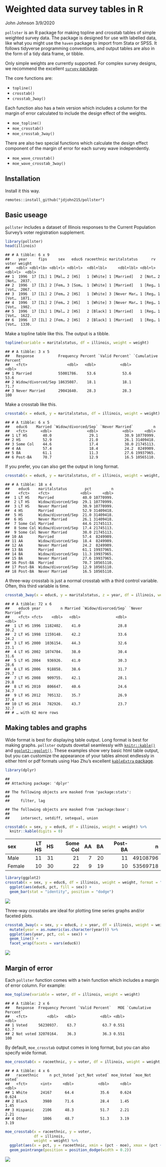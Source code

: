 Weighted data survey tables in R
================
John Johnson
3/9/2020

`pollster` is an R package for making topline and crosstab tables of
simple weighted survey data. The package is designed for use with
labelled data, like what you might use the `haven` package to import
from Stata or SPSS. It follows tidyverse programming conventions, and
output tables are also in the form of a tidy data frame, or tibble.

Only simple weights are currently supported. For complex survey designs,
we recommend the excellent [`survey`
package](http://r-survey.r-forge.r-project.org/survey/).

The core functions are:

  - `topline()`
  - `crosstab()`
  - `crosstab_3way()`

Each function also has a twin version which includes a column for the
margin of error calculated to include the design effect of the weights.

  - `moe_topline()`
  - `moe_crosstab()`
  - `moe_crosstab_3way()`

There are also two special functions which calculate the design effect
component of the margin of error for each survey wave independently.

  - `moe_wave_crosstab()`
  - `moe_wave_crosstab_3way()`

## Installation

Install it this way.

    remotes::install_github("jdjohn215/pollster")

## Basic useage

`pollster` includes a dataset of Illinois responses to the Current
Population Survey’s voter registration supplement.

``` r
library(pollster)
head(illinois)
```

    ## # A tibble: 6 x 9
    ##    year     fips     sex   educ6 raceethnic maritalstatus      rv   voter weight
    ##   <dbl> <dbl+lb> <dbl+l> <dbl+l>  <dbl+lbl>     <dbl+lbl> <dbl+l> <dbl+l>  <dbl>
    ## 1  1996  17 [IL] 1 [Mal… 2 [HS]   1 [White] 1 [Married]   2 [Not… 2 [Not…  2037.
    ## 2  1996  17 [IL] 2 [Fem… 3 [Som…  1 [White] 1 [Married]   1 [Reg… 1 [Vot…  2067.
    ## 3  1996  17 [IL] 2 [Fem… 2 [HS]   1 [White] 3 [Never Mar… 1 [Reg… 1 [Vot…  1871.
    ## 4  1996  17 [IL] 2 [Fem… 2 [HS]   1 [White] 3 [Never Mar… 1 [Reg… 1 [Vot…  1902.
    ## 5  1996  17 [IL] 1 [Mal… 2 [HS]   2 [Black] 1 [Married]   1 [Reg… 1 [Vot…  1622.
    ## 6  1996  17 [IL] 2 [Fem… 2 [HS]   2 [Black] 1 [Married]   1 [Reg… 1 [Vot…  1330.

Make a topline table like this. The output is a tibble.

``` r
topline(variable = maritalstatus, df = illinois, weight = weight)
```

    ## # A tibble: 3 x 5
    ##   Response           Frequency Percent `Valid Percent` `Cumulative Percent`
    ##   <fct>                  <dbl>   <dbl>           <dbl>                <dbl>
    ## 1 Married            55001786.    53.6            53.6                 53.6
    ## 2 Widow/divorced/Sep 18635087.    18.1            18.1                 71.7
    ## 3 Never Married      29041640.    28.3            28.3                100

Make a crosstab like this.

``` r
crosstab(x = educ6, y = maritalstatus, df = illinois, weight = weight)
```

    ## # A tibble: 6 x 5
    ##   educ6    Married `Widow/divorced/Sep` `Never Married`         n
    ##   <fct>      <dbl>                <dbl>           <dbl>     <dbl>
    ## 1 LT HS       40.0                 29.1            30.9 10770999.
    ## 2 HS          52.9                 21.0            26.1 31409418.
    ## 3 Some Col    44.6                 17.4            38.0 21745113.
    ## 4 AA          57.4                 18.4            24.2  8249909.
    ## 5 BA          61.1                 11.3            27.6 19937965.
    ## 6 Post-BA     70.7                 12.9            16.5 10565110.

If you prefer, you can also get the output in long
format.

``` r
crosstab(x = educ6, y = maritalstatus, df = illinois, weight = weight, format = "long")
```

    ## # A tibble: 18 x 4
    ##    educ6    maritalstatus        pct         n
    ##    <fct>    <fct>              <dbl>     <dbl>
    ##  1 LT HS    Married             40.0 10770999.
    ##  2 LT HS    Widow/divorced/Sep  29.1 10770999.
    ##  3 LT HS    Never Married       30.9 10770999.
    ##  4 HS       Married             52.9 31409418.
    ##  5 HS       Widow/divorced/Sep  21.0 31409418.
    ##  6 HS       Never Married       26.1 31409418.
    ##  7 Some Col Married             44.6 21745113.
    ##  8 Some Col Widow/divorced/Sep  17.4 21745113.
    ##  9 Some Col Never Married       38.0 21745113.
    ## 10 AA       Married             57.4  8249909.
    ## 11 AA       Widow/divorced/Sep  18.4  8249909.
    ## 12 AA       Never Married       24.2  8249909.
    ## 13 BA       Married             61.1 19937965.
    ## 14 BA       Widow/divorced/Sep  11.3 19937965.
    ## 15 BA       Never Married       27.6 19937965.
    ## 16 Post-BA  Married             70.7 10565110.
    ## 17 Post-BA  Widow/divorced/Sep  12.9 10565110.
    ## 18 Post-BA  Never Married       16.5 10565110.

A three-way crosstab is just a normal crosstab with a third control
variable. Often, this third variable is
time.

``` r
crosstab_3way(x = educ6, y = maritalstatus, z = year, df = illinois, weight = weight)
```

    ## # A tibble: 72 x 6
    ##    educ6 year         n Married `Widow/divorced/Sep` `Never Married`
    ##    <fct> <fct>    <dbl>   <dbl>                <dbl>           <dbl>
    ##  1 LT HS 1996  1182402.    41.0                 28.8            30.2
    ##  2 LT HS 1998  1159148.    42.2                 33.6            24.2
    ##  3 LT HS 2000  1036154.    44.3                 32.6            23.1
    ##  4 LT HS 2002  1074704.    38.0                 30.4            31.6
    ##  5 LT HS 2004   936926.    41.0                 30.3            28.6
    ##  6 LT HS 2006   918858.    38.6                 31.7            29.7
    ##  7 LT HS 2008   909755.    42.1                 28.1            29.8
    ##  8 LT HS 2010   806647.    40.6                 24.6            34.7
    ##  9 LT HS 2012   705132.    35.7                 26.9            37.4
    ## 10 LT HS 2014   782926.    43.7                 23.7            32.7
    ## # … with 62 more rows

## Making tables and graphs

Wide format is best for displaying table output. Long format is best for
making graphs. `pollster` outputs dovetail seamlessly with
[`knitr::kable()`](https://www.rdocumentation.org/packages/knitr/versions/1.28/topics/kable)
and [`ggplot2::ggplot()`](https://ggplot2.tidyverse.org/). These
examples show very basic html table output, but you can customize the
appearance of your tables almost endlessly in either html or pdf formats
using Hao Zhu’s excellent [`kableExtra`
package](https://haozhu233.github.io/kableExtra/).

``` r
library(dplyr)
```

    ## 
    ## Attaching package: 'dplyr'

    ## The following objects are masked from 'package:stats':
    ## 
    ##     filter, lag

    ## The following objects are masked from 'package:base':
    ## 
    ##     intersect, setdiff, setequal, union

``` r
crosstab(x = sex, y = educ6, df = illinois, weight = weight) %>%
  knitr::kable(digits = 0)
```

| sex    | LT HS | HS | Some Col | AA | BA | Post-BA |        n |
| :----- | ----: | -: | -------: | -: | -: | ------: | -------: |
| Male   |    11 | 31 |       21 |  7 | 20 |      11 | 49108796 |
| Female |    10 | 30 |       22 |  9 | 19 |      10 | 53569718 |

``` r
library(ggplot2)
crosstab(x = sex, y = educ6, df = illinois, weight = weight, format = "long") %>%
  ggplot(aes(educ6, pct, fill = sex)) +
  geom_bar(stat = "identity", position = "dodge")
```

![](README_files/figure-gfm/unnamed-chunk-7-1.png)<!-- -->

Three-way crosstabs are ideal for plotting time series graphs and/or
faceted
plots.

``` r
crosstab_3way(x = sex, y = educ6, z = year, df = illinois, weight = weight, format = "long") %>%
  mutate(year = as.numeric(as.character(year))) %>%
  ggplot(aes(year, pct, col = sex)) +
  geom_line() +
  facet_wrap(facets = vars(educ6))
```

![](README_files/figure-gfm/unnamed-chunk-8-1.png)<!-- -->

## Margin of error

Each `pollster` function comes with a twin function which includes a
margin of error column. For example:

``` r
moe_topline(variable = voter, df = illinois, weight = weight)
```

    ## # A tibble: 2 x 6
    ##   Response  Frequency Percent `Valid Percent`   MOE `Cumulative Percent`
    ##   <fct>         <dbl>   <dbl>           <dbl> <dbl>                <dbl>
    ## 1 Voted     56230937.    63.7            63.7 0.551                 63.7
    ## 2 Not voted 32070164.    36.3            36.3 0.551                100

By default, `moe_crosstab` output comes in long format, but you can also
specify wide
format.

``` r
moe_crosstab(x = raceethnic, y = voter, df = illinois, weight = weight, format = "wide")
```

    ## # A tibble: 4 x 6
    ##   raceethnic     n pct_Voted `pct_Not voted` moe_Voted `moe_Not voted`
    ##   <fct>      <int>     <dbl>           <dbl>     <dbl>           <dbl>
    ## 1 White      24167      64.4            35.6     0.624           0.624
    ## 2 Black       3980      71.6            28.4     1.45            1.45 
    ## 3 Hispanic    2106      48.3            51.7     2.21            2.21 
    ## 4 Other       1006      48.7            51.3     3.19            3.19

``` r
moe_crosstab(x = raceethnic, y = voter, 
             df = illinois, 
             weight = weight) %>%
  ggplot(aes(x = pct, y = raceethnic, xmin = (pct - moe), xmax = (pct + moe), color = voter)) +
  geom_pointrange(position = position_dodge(width = 0.2))
```

![](README_files/figure-gfm/unnamed-chunk-11-1.png)<!-- -->

